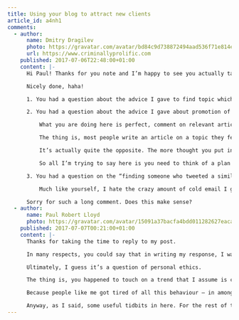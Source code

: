 ```yaml
---
title: Using your blog to attract new clients
article_id: a4nh1
comments:
  - author:
      name: Dmitry Dragilev
      photo: https://gravatar.com/avatar/bd84c9d738872494aad536f71e814efc
      url: https://www.criminallyprolific.com
    published: 2017-07-06T22:48:00+01:00
    content: |-
      Hi Paul! Thanks for you note and I’m happy to see you actually take the challenge, this is exactly the type of thing I was expecting you to do! Write about something you’re passionate about and engage in a dialog with folks by including your article as a relevant example!

      Nicely done, haha!

      1. You had a question about the advice I gave to find topic which is going to rank really well on Google and write something about it. The trick here is to first find a topic which you are passionate to write about and only after try to find what has already been covered and written about extensively and what hasn’t? All I am trying to tell you, write something unique which hasn’t been said before which you think is valuable to people. Don’t just write about something which has been talked to death already on every single blog. Make sense?

      2. You had a question about the advice I gave about promotion of your article. These tactics are meant to help you think of ways to gain traction for your article. I 100% agree with you that you should not do anything which seems disingenuous or fishy or spammy, the ideas I share are just tactics to inspire you to promote your article once you write it.

          What you are doing here is perfect, comment on relevant articles with your response, great way to get traffic back to your site and promote your blog.

          The thing is, most people write an article on a topic they feel very passionate about and forget about it. They don’t have any promotion strategy for the article and they think that the more articles they write the better traffic they’ll get on their blog.

          It’s actually quite the opposite. The more thought you put into writing the article and promoting it the more exposure you’ll get on your blog.

          So all I’m trying to say here is you need to think of a plan of how you will promote your article.

      3. You had a question on the “finding someone who tweeted a similar article and contacting them” advice. Again – you are not emailing them to ask for a backlink, what you’re doing is you’re starting up a discussion with them on Twitter or on their blog by reacting to their tweet with something complementary and possibly better which you have written. The idea is to get them to possibly promote your article by tweeting as well. And again, only do this if it feels genuine and makes sense. If you are actually referencing someone in your article it makes perfect sense to let them know and reach out to them.

          Much like yourself, I hate the crazy amount of cold email I get asking me to comment or promote someone’s articles. I’m not suggesting you spam a bunch of people with your article. I’m just suggesting you do what feels natural in terms of promotion, starting up conversations with relevant people who you mentioned in the article is a good way to do so.

      Sorry for such a long comment. Does this make sense?
  - author:
      name: Paul Robert Lloyd
      photo: https://gravatar.com/avatar/15091a37bacfa4bdd011282627eaca2b
    published: 2017-07-07T00:21:00+01:00
    content: |-
      Thanks for taking the time to reply to my post.

      In many respects, you could say that in writing my response, I was following the spirit of what you are suggesting, if not the exact techniques!

      Ultimately, I guess it’s a question of personal ethics.

      The thing is, you happened to touch on a trend that I assume is considered best practice for getting inbound links. It used to be the case that people would be encouraged to write comments on blog posts, feigning interest and then linking to an article on your own site.

      Because people like me got tired of all this behaviour – in amongst the lower grade spam – and turned off comments, the advice now appears to engage with site authors over email, i.e. “I noticed a typo on one of your articles”, or “I just shared an article you wrote” and after a few messages, ask for a link to be added. It’s actually hilarious the lengths people will go to now to get a link added!! It seemed like your article was basically offering the same advice. If that’s not the case, regardless, I’m afraid it will soon become ineffective because people will again get tired of entertaining these methods. Make sense?

      Anyway, as I said, some useful tidbits in here. For the rest of the advice, I’d just edge closer to being less interested in looking for Google-juice as an outcome, and more focused on building lasting relationships based on shared interests. That way, the links will flow naturally.
---
```

